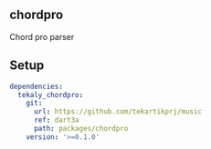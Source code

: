 ## chordpro

Chord pro parser

## Setup

```yaml
dependencies:
  tekaly_chordpro:
    git:
      url: https://github.com/tekartikprj/music
      ref: dart3a
      path: packages/chordpro
    version: '>=0.1.0'
```